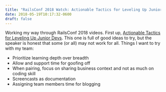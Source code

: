 ```yaml
---
title: "RailsConf 2018 Watch: Actionable Tactics for Leveling Up Junior Devs"
date: 2018-05-19T10:17:32-0600
draft: false
---
```


Working my way through RailsConf 2018 videos. First up, [Actionable Tactics for Leveling Up Junior Devs](http://confreaks.tv/videos/railsconf2018-actionable-tactics-for-leveling-up-junior-devs). This one is full of good ideas to try, but the speaker is honest that some (or all) may not work for all. Things I want to try with my team:

*   Prioritize learning depth over breadth
*   Allow and support time for goofing off
*   When pairing, focus on sharing business context and not as much on coding skill
*   Screencasts as documentation
*   Assigning team members time for blogging

